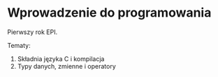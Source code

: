 # Wprowadzenie do programowania

Pierwszy rok EPI.

Tematy: 

01. Składnia języka C i kompilacja
02. Typy danych, zmienne i operatory
